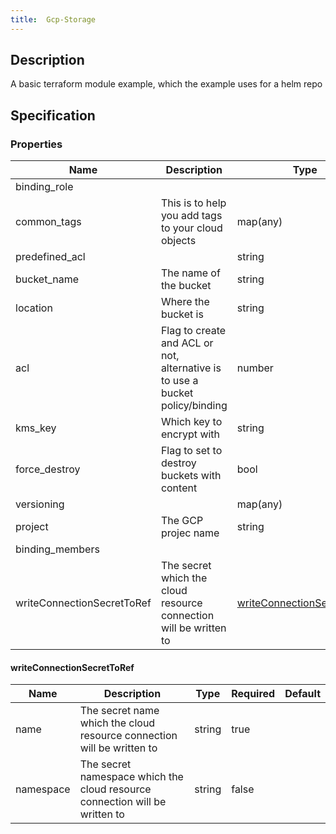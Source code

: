 ```yaml
---
title:  Gcp-Storage
---
```


## Description

A basic terraform module example, which the example uses for a helm repo

## Specification


### Properties

 Name | Description | Type | Required | Default 
 ------------ | ------------- | ------------- | ------------- | ------------- 
 binding_role |  |  | true |  
 common_tags | This is to help you add tags to your cloud objects | map(any) | true |  
 predefined_acl |  | string | false |  
 bucket_name | The name of the bucket | string | true |  
 location | Where the bucket is | string | false |  
 acl | Flag to create and ACL or not, alternative is to use a bucket policy/binding | number | false |  
 kms_key | Which key to encrypt with | string | false |  
 force_destroy | Flag to set to destroy buckets with content | bool | false |  
 versioning |  | map(any) | false |  
 project | The GCP projec name | string | true |  
 binding_members |  |  | true |  
 writeConnectionSecretToRef | The secret which the cloud resource connection will be written to | [writeConnectionSecretToRef](#writeConnectionSecretToRef) | false |  


#### writeConnectionSecretToRef

 Name | Description | Type | Required | Default 
 ------------ | ------------- | ------------- | ------------- | ------------- 
 name | The secret name which the cloud resource connection will be written to | string | true |  
 namespace | The secret namespace which the cloud resource connection will be written to | string | false |  
